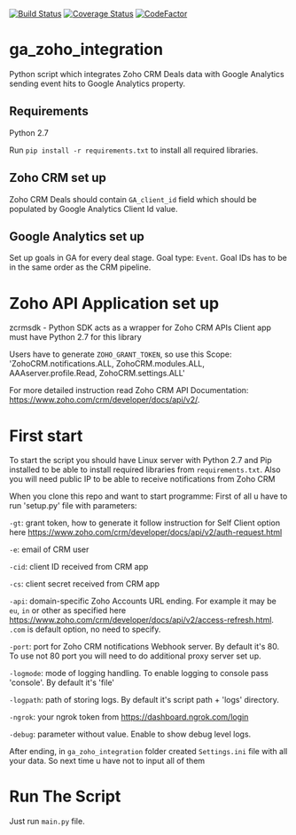 [![Build Status](https://www.travis-ci.com/COXIT-CO/ga_zoho_integration.svg?branch=issue_65)](https://www.travis-ci.com/COXIT-CO/ga_zoho_integration)
[![Coverage Status](https://coveralls.io/repos/github/COXIT-CO/ga_zoho_integration/badge.svg?branch=issue_65)](https://coveralls.io/github/COXIT-CO/ga_zoho_integration?branch=issue_65)
[![CodeFactor](https://www.codefactor.io/repository/github/coxit-co/ga_zoho_integration/badge)](https://www.codefactor.io/repository/github/coxit-co/ga_zoho_integration)


# ga_zoho_integration
Python script which integrates Zoho CRM Deals data with Google Analytics
sending event hits to Google Analytics property.

## Requirements

Python 2.7

Run `pip install -r requirements.txt` to install all required libraries.

## Zoho CRM set up
Zoho CRM Deals should contain `GA_client_id` field which should be populated by Google Analytics Client Id value.

## Google Analytics set up

Set up goals in GA for every deal stage. Goal type: `Event`. Goal IDs has to be in the same order as the CRM pipeline.

# Zoho API Application set up

zcrmsdk - Python SDK acts as a wrapper for Zoho CRM APIs
Client app must have Python 2.7 for this library

Users have to generate `ZOHO_GRANT_TOKEN`, so use this Scope:
'ZohoCRM.notifications.ALL, ZohoCRM.modules.ALL, AAAserver.profile.Read, ZohoCRM.settings.ALL'

For more detailed instruction read Zoho CRM API Documentation: https://www.zoho.com/crm/developer/docs/api/v2/.

# First start

To start the script you should have Linux server with Python 2.7 and Pip installed to be able to install
required libraries from `requirements.txt`. Also you will need public IP to be able to receive notifications
from Zoho CRM

When you clone this repo and want to start programme:
First of all u have to run 'setup.py' file with parameters:

`-gt`: grant token, how to generate it follow instruction for Self Client option here
 https://www.zoho.com/crm/developer/docs/api/v2/auth-request.html

`-e`: email of CRM user

`-cid`: client ID received from CRM app

`-cs`: client secret received from CRM app

`-api`: domain-specific Zoho Accounts URL ending. For example it may be `eu`, `in` or other as specified
 here https://www.zoho.com/crm/developer/docs/api/v2/access-refresh.html. `.com` is default option, no need to specify.

`-port`: port for Zoho CRM notifications Webhook server. By default it's 80.
To use not 80 port you will need to do additional proxy server set up.

`-logmode`: mode of logging handling. To enable logging to console pass 'console'. By default it's 'file'

`-logpath`: path of storing logs. By default it's script path + 'logs' directory.

`-ngrok`: your ngrok token from https://dashboard.ngrok.com/login

`-debug`: parameter without value. Enable to show debug level logs.



After ending, in `ga_zoho_integration` folder created `Settings.ini` file with all your data. So next time u have not to input all of them


# Run The Script

Just run `main.py` file.
